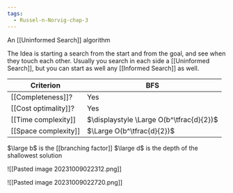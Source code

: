 ```yaml
---
tags:
  - Russel-n-Norvig-chap-3
---
```

An [[Uninformed Search]] algorithm

The Idea is starting a search from the start and from the goal, and see when they touch each other. Usually you search in each side a [[Uninformed Search]], but you can start as well any [[Informed Search]] as well.

| Criterion | BFS |
| --------- | --- |
| [[Completeness]]? | Yes |
| [[Cost optimality]]? | Yes |
| [[Time complexity]] | $\displaystyle \Large O(b^\tfrac{d}{2})$ |
| [[Space complexity]] | $\Large O(b^\tfrac{d}{2})$ |
$\large b$ is the [[branching factor]]
$\large d$ is the depth of the shallowest solution

![[Pasted image 20231009022312.png]]

![[Pasted image 20231009022720.png]]

